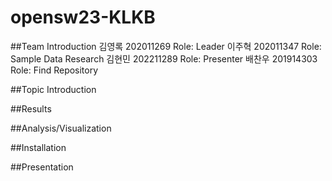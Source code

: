 # opensw23-KLKB

##Team Introduction
김영록 202011269 Role: Leader
이주혁 202011347 Role: Sample Data Research 
김현민 202211289 Role: Presenter
배찬우 201914303 Role: Find Repository

##Topic Introduction

##Results

##Analysis/Visualization

##Installation

##Presentation
